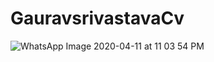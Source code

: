 # GauravsrivastavaCv
![WhatsApp Image 2020-04-11 at 11 03 54 PM](https://user-images.githubusercontent.com/64201825/90341658-e98a0a00-e01e-11ea-8b33-a1b93ceb2886.jpeg)

